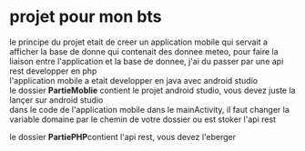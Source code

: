 <h1>projet pour mon bts</h1>
<p>
le principe du projet etait de creer un application mobile qui servait a afficher la base de donne qui contenait des donnee meteo, pour faire la liaison entre l'application et la base de donnee, j'ai du passer par une api rest developper en php
<br>
l'application mobile a etait developper en java avec android studio
<br>
le dossier <strong>PartieMoblie</strong> contient le projet android studio, vous devez juste la lançer sur android studio
<br>
dans le code de l'application mobile dans le mainActivity, il faut changer la variable domaine par le chemin de votre dossier ou est stoker l'api rest
<br>

le dossier <strong>PartiePHP</strong>contient l'api rest, vous devez l'eberger
</p>
